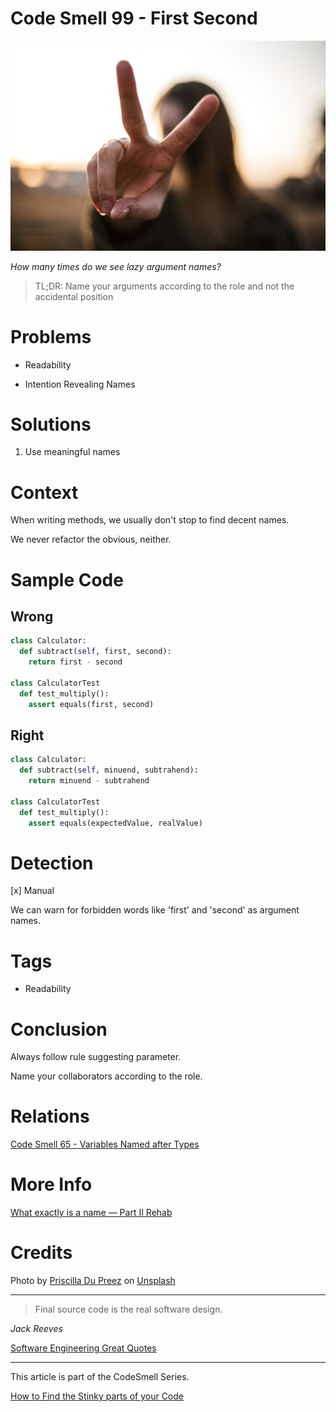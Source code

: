 # Code Smell 99 - First Second

![Code Smell 99 - First Second](priscilla-du-preez-tQagUWpAx5k-unsplash.jpg)

*How many times do we see lazy argument names?*

> TL;DR: Name your arguments according to the role and not the accidental position

# Problems

- Readability

- Intention Revealing Names

# Solutions

1. Use meaningful names

# Context

When writing methods, we usually don't stop to find decent names.

We never refactor the obvious, neither.

# Sample Code

## Wrong

[Gist Url]: # (https://gist.github.com/mcsee/552f2a10d660ee37744f111fe9bf6665)
```python
class Calculator:
  def subtract(self, first, second):
    return first - second

class CalculatorTest  
  def test_multiply():
    assert equals(first, second)
```

## Right

[Gist Url]: # (https://gist.github.com/mcsee/bbbc636c7c309c86b4f1114b1f57f6b8)
```python
class Calculator:
  def subtract(self, minuend, subtrahend):
    return minuend - subtrahend

class CalculatorTest  
  def test_multiply():
    assert equals(expectedValue, realValue)
```

# Detection

[x] Manual

We can warn for forbidden words like 'first' and 'second' as argument names.

# Tags

- Readability

# Conclusion

Always follow rule suggesting parameter.

Name your collaborators according to the role.

# Relations

[Code Smell 65 - Variables Named after Types](../../Code%20Smells/Code%20Smell%2065%20-%20Variables%20Named%20after%20Types/readme.md)

# More Info

[What exactly is a name — Part II Rehab](../../Theory/What%20exactly%20is%20a%20name%20—%20Part%20II%20Rehab/readme.md)

# Credits

Photo by [Priscilla Du Preez](https://unsplash.com/@priscilladupreez) on [Unsplash](https://unsplash.com/s/photos/two)
  
* * *

> Final source code is the real software design.

_Jack Reeves_
 
[Software Engineering Great Quotes](../../Quotes/Software%20Engineering%20Great%20Quotes/readme.md)

* * *

This article is part of the CodeSmell Series.

[How to Find the Stinky parts of your Code](../../Code%20Smells/How%20to%20Find%20the%20Stinky%20parts%20of%20your%20Code/readme.md)